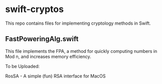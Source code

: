 # swift-cryptos

This repo contains files for implementing cryptology methods in Swift.

## FastPoweringAlg.swift
This file implements the FPA, a method for quickly computing numbers in Mod n, and increases memory efficiency.

To be Uploaded:

RosSA - A simple (fun) RSA interface for MacOS

